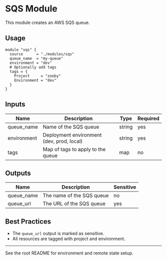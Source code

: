 # SQS Module

This module creates an AWS SQS queue.

## Usage
```hcl
module "sqs" {
  source      = "./modules/sqs"
  queue_name  = "my-queue"
  environment = "dev"
  # Optionally add tags
  tags = {
    Project     = "zooby"
    Environment = "dev"
  }
}
```

## Inputs
| Name        | Description                                 | Type   | Required |
|-------------|---------------------------------------------|--------|----------|
| queue_name  | Name of the SQS queue                       | string | yes      |
| environment | Deployment environment (dev, prod, local)   | string | yes      |
| tags        | Map of tags to apply to the queue           | map    | no       |

## Outputs
| Name       | Description                | Sensitive |
|------------|----------------------------|-----------|
| queue_name | The name of the SQS queue  | no        |
| queue_url  | The URL of the SQS queue   | yes       |

## Best Practices
- The `queue_url` output is marked as sensitive.
- All resources are tagged with project and environment.

---

See the root README for environment and remote state setup.
